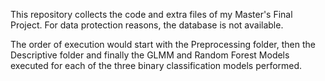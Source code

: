 This repository collects the code and extra files of my Master's Final Project. 
For data protection reasons, the database is not available. 

The order of execution would start with the Preprocessing folder,
then the Descriptive folder and finally the GLMM and Random Forest Models 
executed for each of the three binary classification models performed. 
